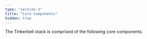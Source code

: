 ```yaml
---
type: "section-3"
title: "Core Components"
hidden: true
---
```


The Tinkerbell stack is comprised of the following core components.
